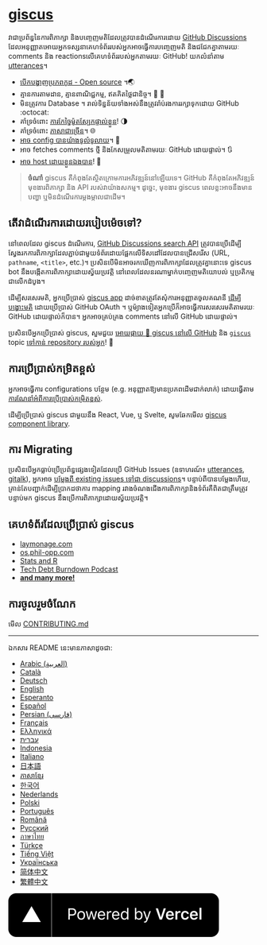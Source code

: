 # [giscus][giscus]

វាជាប្រព័ន្ធនៃការពិភាក្សា និងបញ្ចេញមតិដែលត្រូវបានដំណើរការដោយ [GitHub Discussions][discussions] ដែលអនុញ្ញាតអោយអ្នកទស្សនាគេហទំព័ររបស់អ្នកអាចធ្វើការបញ្ចេញមតិ និងជជែកគ្នាតាមរយៈ comments និង reactionsលើគេហទំព័ររបស់អ្នកតាមរយៈ GitHub! យកលំនាំតាម [utterances][utterances]។

- [បើកបង្ហាញប្រភពកូដ - Open source][repo] ។🌏
- គ្មានការតាមដាន, គ្មានពាណិជ្ជកម្ម, ឥតគិតថ្លៃជានិច្ច។ 📡 🚫
- មិនត្រូវការ Database ។ រាល់ទិន្នន័យទាំងអស់នឹងត្រូវរ៉ាប់រងការរក្សាទុកដោយ GitHub :octocat:
- គាំទ្រចំពោះ [ការកែច្នៃម៉ូតស្បែកផ្ទាល់ខ្លួន][creating-custom-themes]! 🌗
- គាំទ្រចំពោះ [ភាសាជាច្រើន][multiple-languages]។ 🌐
- [អាច config បានយ៉ាងទូលំទូលាយ][advanced-usage]។ 🔧
- អាច fetches comments ថ្មី និងកែសម្រួលមតិតាមរយៈ GitHub ដោយផ្ទាល់។ 🔃
- [អាច host ដោយខ្លួនឯងបាន][self-hosting]! 🤳

> **ចំណាំ**
> giscus គឺកំពុងតែស្ថិតក្រោមការអភិវឌ្ឍន៍នៅឡើយទេ។ GitHub គឺកំពុងតែអភិវឌ្ឍន៍មុខងារពិភាក្សា និង API របស់វាយ៉ាងសកម្ម។ ដូច្នេះ, មុខងារ giscus ពេលខ្លះអាចនឹងមានបញ្ហា ឬមិនដំណើរការម្តងម្កាលជាដើម។

## តើវាដំណើរការដោយរបៀបម៉េចទៅ?

នៅពេលដែល giscus ដំណើរការ, [GitHub Discussions search API][search-api] ត្រូវបានប្រើដើម្បីស្វែងរកការពិភាក្សាដែលភ្ជាប់ជាមួយទំព័រដោយផ្អែកលើទិសដៅដែលបានជ្រើសរើស (URL, `pathname`, `<title>`, etc.)។ ប្រសិនបើមិនអាចរកឃើញការពិភាក្សាដែលត្រូវគ្នានោះទេ giscus bot នឹងបង្កើតការពិភាក្សាដោយស្វ័យប្រវត្តិ នៅពេលដែលនរណាម្នាក់បញ្ចេញមតិយោបល់ ឬប្រតិកម្មជាលើកដំបូង។

ដើម្បីសរសេរមតិ, អ្នកប្រើប្រាស់ [giscus app][giscus-app] ដាច់ខាតត្រូវតែសុំការអនុញ្ញាតចូលគណនី [ដើម្បីបង្ហោះមតិ][authorization] ដោយប្រើប្រាស់ GitHub OAuth ។ ឬម៉្យាងទៀតអ្នកប្រើក៏អាចធ្វើការសរសេរមតិតាមរយៈ GitHub ដោយផ្ទាល់ក៏បាន។ អ្នកអាចគ្រប់គ្រង comments នៅលើ GitHub ដោយផ្ទាល់។

[giscus]: https://giscus.app
[discussions]: https://docs.github.com/en/discussions
[utterances]: https://github.com/utterance/utterances
[repo]: https://github.com/giscus/giscus
[advanced-usage]: https://github.com/giscus/giscus/blob/main/ADVANCED-USAGE.md
[creating-custom-themes]: https://github.com/giscus/giscus/blob/main/ADVANCED-USAGE.md#data-theme
[multiple-languages]: https://github.com/giscus/giscus/blob/main/CONTRIBUTING.md#adding-localizations
[self-hosting]: https://github.com/giscus/giscus/blob/main/SELF-HOSTING.md
[search-api]: https://docs.github.com/en/graphql/guides/using-the-graphql-api-for-discussions#search
[giscus-app]: https://github.com/apps/giscus
[authorization]: https://docs.github.com/en/developers/apps/identifying-and-authorizing-users-for-github-apps

<!-- configuration -->

ប្រសិនបើអ្នកប្រើប្រាស់ giscus, សួមជួយ [អោយផ្កាយ 🌟 giscus នៅលើ GitHub][repo] និង [`giscus`][giscus-topic] topic [ទៅកាន់ repository របស់អ្នក][topic-howto]! 🎉

## ការប្រើប្រាស់កម្រិតខ្ពស់

អ្នកអាចធ្វើការ configurations បន្ថែម (e.g. អនុញ្ញាតឱ្យមានប្រភពដើមជាក់លាក់) ដោយធ្វើតាម [ការណែនាំអំពីការប្រើប្រាស់កម្រិតខ្ពស់][advanced-usage].

ដើម្បីប្រើប្រាស់ giscus ជាមួយនឹង React, Vue, ឬ Svelte, សូមឆែកមើល [giscus component library][giscus-component].

## ការ Migrating

ប្រសិនបើអ្នកធ្លាប់ប្រើប្រព័ន្ធផ្សេងទៀតដែលប្រើ GitHub​ Issues (ឧទាហរណ៍៖ [utterances][utterances], [gitalk][gitalk]), អ្នកអាច [បម្លែងពី existing issues ទៅជា discussions][convert]។ បន្ទាប់ពីបានបម្លែងហើយ, គ្រាន់តែបញ្ជាក់ដើម្បីប្រាកដថាការ mapping រវាងចំណងជើងការពិភាក្សានិងទំព័រគឺពិតជាត្រឹមត្រូវ
បន្ទាប់មក giscus នឹងប្រើការពិភាក្សាដោយស្វ័យប្រវត្តិ។

## គេហទំព័រដែលប្រើប្រាស់ giscus

- [laymonage.com][laymonage-website]
- [os.phil-opp.com][os-phil-opp]
- [Stats and R][statsandr]
- [Tech Debt Burndown Podcast][techdebtburndown]
- [**and many more!**][giscus-topic]

## ការចូលរួមចំណែក

មើល [CONTRIBUTING.md][contributing]

[giscus-component]: https://github.com/giscus/giscus-component
[repo]: https://github.com/giscus/giscus
[giscus-topic]: https://github.com/topics/giscus
[topic-howto]: https://docs.github.com/en/github/administering-a-repository/classifying-your-repository-with-topics
[advanced-usage]: https://github.com/giscus/giscus/blob/main/ADVANCED-USAGE.md
[utterances]: https://github.com/utterance/utterances
[gitalk]: https://github.com/gitalk/gitalk
[convert]: https://docs.github.com/en/discussions/managing-discussions-for-your-community/moderating-discussions#converting-an-issue-to-a-discussion
[laymonage-website]: https://laymonage.com/posts/giscus
[os-phil-opp]: https://os.phil-opp.com
[statsandr]: https://statsandr.com
[techdebtburndown]: https://techdebtburndown.com
[contributing]: https://github.com/giscus/giscus/blob/main/CONTRIBUTING.md

<!-- end -->

---

ឯកសារ README នេះមានភាសាដូចជា:

- [Arabic (العربية)](README.ar.md)
- [Català](README.ca.md)
- [Deutsch](README.de.md)
- [English](README.md)
- [Esperanto](README.eo.md)
- [Español](README.es.md)
- [Persian (فارسی)](README.fa.md)
- [Français](README.fr.md)
- [Ελληνικά](README.gr.md)
- [עברית](README.he.md)
- [Indonesia](README.id.md)
- [Italiano](README.it.md)
- [日本語](README.ja.md)
- [ភាសាខ្មែរ](README.kh.md)
- [한국어](README.ko.md)
- [Nederlands](README.nl.md)
- [Polski](README.pl.md)
- [Português](README.pt.md)
- [Română](README.ro.md)
- [Русский](README.ru.md)
- [ภาษาไทย](README.th.md)
- [Türkçe](README.tr.md)
- [Tiếng Việt](README.vi.md)
- [Українська](README.uk.md)
- [简体中文](README.zh-CN.md)
- [繁體中文](README.zh-TW.md)

[![Powered by Vercel](public/powered-by-vercel.svg)][vercel]

[vercel]: https://vercel.com/?utm_source=giscus&utm_campaign=oss
